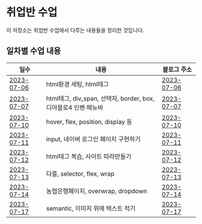 # 취업반 수업

이 저장소는 취업반 수업에서 다루는 내용들을 정리한 것입니다.

## 일차별 수업 내용

| 일수 | 내용 | 블로그 주소 |
|---|---|---|
| [2023-07-06](https://github.com/Noah3521/itbnak/tree/main/3.%20화면구현/day29) | html환경 세팅, html태그 | [2023-07-06](https://velog.io/@noah3521/%EC%B7%A8%EC%97%85%EB%B0%98-2023-07-06) |
| [2023-07-07](https://github.com/Noah3521/itbnak/tree/main/3.%20%ED%99%94%EB%A9%B4%EA%B5%AC%ED%98%84/day30) | html태그, div_span, 선택자, border, box, 디아블로4 인벤 메뉴바 | [2023-07-07](https://velog.io/@noah3521/%EC%B7%A8%EC%97%85%EB%B0%98-2023-07-08) |
| [2023-07-10](https://github.com/Noah3521/itbnak/tree/main/3.%20%ED%99%94%EB%A9%B4%EA%B5%AC%ED%98%84/day31) | hover, flex, position, display 등 | [2023-07-10](https://velog.io/@noah3521/%EC%B7%A8%EC%97%85%EB%B0%98-2023-07-10) |
| [2023-07-11](https://github.com/Noah3521/itbnak/tree/main/3.%20%ED%99%94%EB%A9%B4%EA%B5%AC%ED%98%84/day32) | input, 네이버 로그인 페이지 구현하기 | [2023-07-11](https://velog.io/@noah3521/%EC%B7%A8%EC%97%85%EB%B0%98-2023-07-11) |
| [2023-07-12](https://github.com/Noah3521/itbnak/tree/main/3.%20%ED%99%94%EB%A9%B4%EA%B5%AC%ED%98%84/day33) | html태그 복습, 사이트 따라만들기 | [2023-07-12](https://velog.io/@noah3521/%EC%B7%A8%EC%97%85%EB%B0%98-2023-07-12) |
| [2023-07-13](https://github.com/Noah3521/itbnak/tree/main/3.%20%ED%99%94%EB%A9%B4%EA%B5%AC%ED%98%84/day34) | 다를, selector, flex, wrap | [2023-07-13](https://velog.io/@noah3521/%EC%B7%A8%EC%97%85%EB%B0%98-2023-07-13) |
| [2023-07-14](https://github.com/Noah3521/itbnak/tree/main/3.%20%ED%99%94%EB%A9%B4%EA%B5%AC%ED%98%84/day35) | 농협은행페이지, overwrap, dropdown | [2023-07-14](https://velog.io/@noah3521/%EC%B7%A8%EC%97%85%EB%B0%98-2023-07-14) |
| [2023-07-17](https://github.com/Noah3521/itbnak/tree/main/3.%20%ED%99%94%EB%A9%B4%EA%B5%AC%ED%98%84/day36) | semantic, 이미지 위에 텍스트 적기 | [2023-07-17](https://velog.io/@noah3521/%EC%B7%A8%EC%97%85%EB%B0%98-2023-07-17) |
